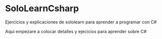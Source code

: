 # SoloLearnCsharp
Ejercicios y explicaciones de sololearn para aprender a programar con C#

Aqui empezare a colocar detalles y ejecicios para aprender sobre C#
